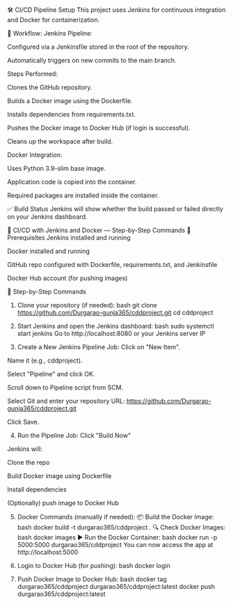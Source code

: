 🛠️ CI/CD Pipeline Setup
This project uses Jenkins for continuous integration and Docker for containerization.

🔄 Workflow:
Jenkins Pipeline:

Configured via a Jenkinsfile stored in the root of the repository.

Automatically triggers on new commits to the main branch.

Steps Performed:

Clones the GitHub repository.

Builds a Docker image using the Dockerfile.

Installs dependencies from requirements.txt.

Pushes the Docker image to Docker Hub (if login is successful).

Cleans up the workspace after build.

Docker Integration:

Uses Python 3.9-slim base image.

Application code is copied into the container.

Required packages are installed inside the container.

✅ Build Status
Jenkins will show whether the build passed or failed directly on your Jenkins dashboard.


🚀 CI/CD with Jenkins and Docker — Step-by-Step Commands
🧰 Prerequisites
Jenkins installed and running

Docker installed and running

GitHub repo configured with Dockerfile, requirements.txt, and Jenkinsfile

Docker Hub account (for pushing images)

🔧 Step-by-Step Commands
1. Clone your repository (if needed):
bash
git clone https://github.com/Durgarao-gunja365/cddproject.git
cd cddproject
2. Start Jenkins and open the Jenkins dashboard:
bash
sudo systemctl start jenkins
Go to http://localhost:8080 or your Jenkins server IP

3. Create a New Jenkins Pipeline Job:
Click on "New Item".

Name it (e.g., cddproject).

Select "Pipeline" and click OK.

Scroll down to Pipeline script from SCM.

Select Git and enter your repository URL:
https://github.com/Durgarao-gunja365/cddproject.git

Click Save.

4. Run the Pipeline Job:
Click "Build Now"

Jenkins will:

Clone the repo

Build Docker image using Dockerfile

Install dependencies

(Optionally) push image to Docker Hub

5. Docker Commands (manually if needed):
📦 Build the Docker Image:
bash
docker build -t durgarao365/cddproject .
🔍 Check Docker Images:
bash
docker images
▶️ Run the Docker Container:
bash
docker run -p 5000:5000 durgarao365/cddproject
You can now access the app at http://localhost:5000

6. Login to Docker Hub (for pushing):
bash
docker login
7. Push Docker Image to Docker Hub:
bash
docker tag durgarao365/cddproject durgarao365/cddproject:latest
docker push durgarao365/cddproject:latest
